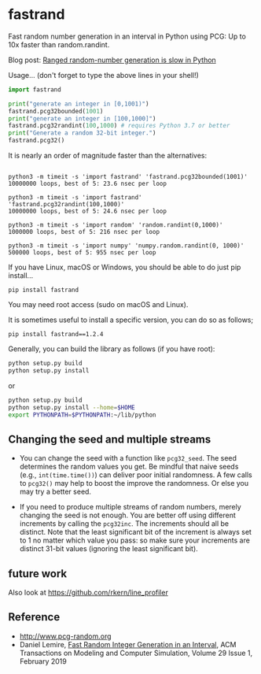 # fastrand

Fast random number generation in an interval in Python using PCG: Up to 10x faster than random.randint.

Blog post: [Ranged random-number generation is slow in Python](https://lemire.me/blog/2016/03/21/ranged-random-number-generation-is-slow-in-python/)




Usage... (don't forget to type the above lines in your shell!)

```python
import fastrand

print("generate an integer in [0,1001)")
fastrand.pcg32bounded(1001) 
print("generate an integer in [100,1000]")
fastrand.pcg32randint(100,1000) # requires Python 3.7 or better
print("Generate a random 32-bit integer.")
fastrand.pcg32()
```

It is nearly an order of magnitude faster than the alternatives:

```

python3 -m timeit -s 'import fastrand' 'fastrand.pcg32bounded(1001)'
10000000 loops, best of 5: 23.6 nsec per loop

python3 -m timeit -s 'import fastrand' 'fastrand.pcg32randint(100,1000)'
10000000 loops, best of 5: 24.6 nsec per loop

python3 -m timeit -s 'import random' 'random.randint(0,1000)'
1000000 loops, best of 5: 216 nsec per loop

python3 -m timeit -s 'import numpy' 'numpy.random.randint(0, 1000)'
500000 loops, best of 5: 955 nsec per loop

```


If you have Linux, macOS or Windows, you should be able to do just pip install...

```
pip install fastrand
```

You may need root access (sudo on macOS and Linux).

It is sometimes useful to install a specific version, you can do so as follows;

```
pip install fastrand==1.2.4
```



Generally, you can build the library as follows (if you have root):


```bash
python setup.py build
python setup.py install 
```

or

```bash
python setup.py build
python setup.py install --home=$HOME
export PYTHONPATH=$PYTHONPATH:~/lib/python
```


## Changing the seed and multiple streams

- You can change the seed with a function like `pcg32_seed`. The seed determines the random values you get. Be mindful that naive seeds (e.g., `int(time.time())`) can deliver poor initial randomness. A few calls to `pcg32()` may help to boost the improve the randomness. Or else you may try a better seed.

- If you need to produce multiple streams of random numbers, merely changing the seed is not enough. You are better off using different increments by calling the `pcg32inc`. The increments should all be distinct. Note that the least significant bit of the increment is always set to 1 no matter which value you pass: so make sure your increments are distinct 31-bit values (ignoring the least significant bit).

## future work

Also look at https://github.com/rkern/line_profiler

## Reference

* http://www.pcg-random.org
* Daniel Lemire, [Fast Random Integer Generation in an Interval](https://arxiv.org/abs/1805.10941), ACM Transactions on Modeling and Computer Simulation, Volume 29 Issue 1, February 2019 
